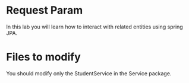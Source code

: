 # Request Param
In this lab you will learn how to interact with related entities using spring JPA.

# Files to modify
You should modify only the StudentService in the Service package.